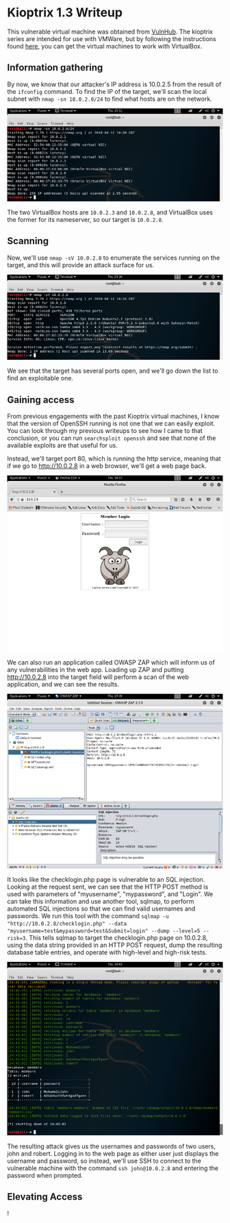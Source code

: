 # Kioptrix 1.3 Writeup

This vulnerable virtual machine was obtained from [VulnHub](https://www.vulnhub.com/entry/kioptrix-level-13-4,25/ "URL for kioptrix 1.3"). The kioptrix series are intended for use with VMWare, but by following the instructions found [here](http://hypn.za.net/blog/2017/07/15/running-kioptrix-level-1-and-others-in-virtualbox/ "running kioptrix in VirtualBox"), you can get the virtual machines to work with VirtualBox.

## Information gathering

By now, we know that our attacker's IP address is 10.0.2.5 from the result of the `ifconfig` command. To find the IP of the target, we'll scan the local subnet with `nmap -sn 10.0.2.0/24` to find what hosts are on the network.

![](images/ping.png "nmap -sn 10.0.2.0/24 shows us that there are four possible IP addresses for our target")

The two VirtualBox hosts are `10.0.2.3` and `10.0.2.8`, and VirtualBox uses the former for its nameserver, so our target is `10.0.2.8`.

## Scanning

Now, we'll use `nmap -sV 10.0.2.8` to enumerate the services running on the target, and this will provide an attack surface for us.

![](images/nmap.png "nmap -sV 10.0.2.8 tells us the services runnning on the target")

We see that the target has several ports open, and we'll go down the list to find an exploitable one.

## Gaining access

From previous engagements with the past Kioptrix virtual machines, I know that the version of OpenSSH running is not one that we can easily exploit. You can look through my previous writeups to see how I came to that conclusion, or you can run `searchsploit openssh` and see that none of the available exploits are that useful for us.

Instead, we'll target port 80, which is running the http service, meaning that if we go to http://10.0.2.8 in a web browser, we'll get a web page back.

![](images/front.png "Front page of http://10.0.2.8")

We can also run an application called OWASP ZAP which will inform us of any vulnerabilities in the web app. Loading up ZAP and putting http://10.0.2.8 into the target field will perform a scan of the web application, and we can see the results.

![](images/zap.png "Result of running OWASP ZAP")

It looks like the checklogin.php page is vulnerable to an SQL injection. Looking at the request sent, we can see that the HTTP POST method is used with parameters of "myusername", "mypassword", and "Login". We can take this information and use another tool, sqlmap, to perform automated SQL injections so that we can find valid usernames and passwords. We run this tool with the command `sqlmap -u "http://10.0.2.8/checklogin.php" --data "myusername=test&mypassword=test&Submit=login" --dump --level=5 --risk=3`. This tells sqlmap to target the checklogin.php page on 10.0.2.8, using the data string provided in an HTTP POST request, dump the resulting database table entries, and operate with high-level and high-risk tests.

![](images/sqlmap.png "Result of the sqlmap attack")

The resulting attack gives us the usernames and passwords of two users, john and robert. Logging in to the web page as either user just displays the username and password, so instead, we'll use SSH to connect to the vulnerable machine with the command `ssh john@10.0.2.8` and entering the password when prompted.

## Elevating Access

!
